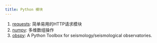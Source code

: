 ```yaml
---
title: Python 模块
---
```


1. [requests](http://docs.python-requests.org/): 简单易用的HTTP请求模块
1. [numpy](http://www.numpy.org/): 多维数组操作
2. [obspy](http://docs.obspy.org/): A Python Toolbox for seismology/seismological observatories.
